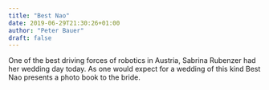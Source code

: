 ```yaml
---
title: "Best Nao"
date: 2019-06-29T21:30:26+01:00
author: "Peter Bauer"
draft: false
---
```


One of the best driving forces of robotics in Austria, Sabrina Rubenzer had her wedding day today. As one would expect for a wedding of this kind Best Nao presents a photo book to the bride.
